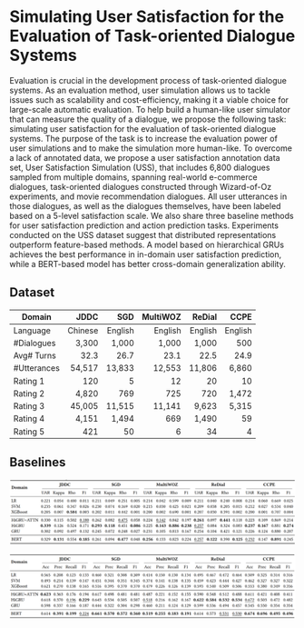# Simulating User Satisfaction for the Evaluation of Task-oriented Dialogue Systems

Evaluation is crucial in the development process of task-oriented dialogue systems. As an evaluation method, user simulation allows us to tackle issues such as scalability and cost-efficiency, making it a viable choice for large-scale automatic evaluation. To help build a human-like user simulator that can measure the quality of a dialogue, we propose the following task: simulating user satisfaction for the evaluation of task-oriented dialogue systems. The purpose of the task is to increase the evaluation power of user simulations and to make the simulation more human-like. To overcome a lack of annotated data, we propose a user satisfaction annotation data set, User Satisfaction Simulation (USS), that includes 6,800 dialogues sampled from multiple domains, spanning real-world e-commerce dialogues, task-oriented dialogues constructed through Wizard-of-Oz experiments, and movie recommendation dialogues. All user utterances in those dialogues, as well as the dialogues themselves, have been labeled based on a 5-level satisfaction scale. We also share three baseline methods for user satisfaction prediction and action prediction tasks. Experiments conducted on the USS dataset suggest that distributed representations outperform feature-based methods. A model based on hierarchical GRUs achieves the best performance in in-domain user satisfaction prediction, while a BERT-based model has better cross-domain generalization ability.

## Dataset

| Domain      |    JDDC |     SGD | MultiWOZ |  ReDial |    CCPE |
| ----------- | ------: | ------: | -------: | ------: | ------: |
| Language    | Chinese | English |  English | English | English |
| #Dialogues  |   3,300 |   1,000 |    1,000 |   1,000 |     500 |
| Avg# Turns  |    32.3 |    26.7 |     23.1 |    22.5 |    24.9 |
| #Utterances |  54,517 |  13,833 |   12,553 |  11,806 |   6,860 |
| Rating 1    |     120 |       5 |       12 |      20 |      10 |
| Rating 2    |   4,820 |     769 |      725 |     720 |   1,472 |
| Rating 3    |  45,005 |  11,515 |   11,141 |   9,623 |   5,315 |
| Rating 4    |   4,151 |   1,494 |      669 |   1,490 |      59 |
| Rating 5    |     421 |      50 |        6 |      34 |       4 |

## Baselines

![Performance for user satisfaction prediction. Bold face indicates the best result in terms of the corresponding metric. Underline indicates comparable results to the best one.](https://github.com/sunnweiwei/user-satisfaction-simulation/blob/master/imgs/satisfaction-prediction.png)

![ Performance for user action prediction. Bold face indicates the best result in terms of the corresponding metric. Underline indicates comparable results to the best one.](https://github.com/sunnweiwei/user-satisfaction-simulation/blob/master/imgs/action-prediction.png)

